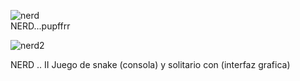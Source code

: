 
![nerd](https://github.com/user-attachments/assets/456e61f6-e9ff-4d69-ac55-d6fcea53da77)       
NERD...pupffrr

![nerd2](https://github.com/user-attachments/assets/105b0321-6b95-4359-82ab-d4145e0f2518)



NERD .. II
Juego de snake (consola) y solitario con (interfaz grafica) 




